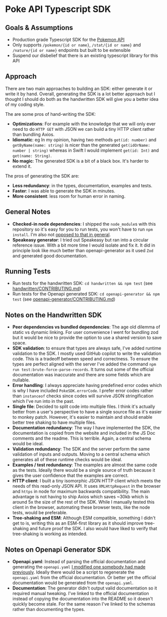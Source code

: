# Poke API Typescript SDK

## Goals & Assumptions

- Production grade Typescript SDK for the [Pokemon API](https://pokeapi.co/)
- Only supports `/pokemon/{id or name}`, `/stat/{id or name}` and `/nature/{id or name}` endpoints but built to be extensible
- Suspend our disbelief that there is an existing typescript library for this API

## Approach

There are two main approaches to building an SDK: either generate it or write it by hand. Overall, generating the SDK is a lot better approach but I thought I should do both as the handwritten SDK will give you a better idea of my coding style.

The are some pros of hand-writing the SDK:

- **Optimizations**: For example with the knowledge that we will only ever need to do `HTTP GET` with JSON we can build a tiny HTTP client rather than bundling Axios.
- **Idiomatic**: eg In my opinion, having two methods `get(id: number)` and `getByName(name: string)` is nicer than the generated `get(idOrName: number | string)` whereas in Swift I would implement `get(id: Int)` and `get(name: String)`.
- **No magic**: The generated SDK is a bit of a black box. It's harder to extend it.

The pros of generating the SDK are:

- **Less redundancy**: in the types, documentation, examples and tests.
- **Faster**: I was able to generate the SDK in minutes.
- **More consistent**: less room for human error in naming.

## General Notes

- **Checked-in node dependencies**: I shipped the `node_module`s with this repository so it's easy for you to run tests, you won't have to run `npm install`. I'm also not [opposed to that in general](https://www.jackfranklin.co.uk/blog/check-in-your-node-dependencies/).
- **Speakeasy generator**: I tried out Speakeasy but ran into a circular reference issue. With a bit more time I would isolate and fix it. It did in principle look like much better than openapi-generator as it used `Zod` and generated good documentation.

## Running Tests

- Run tests for the handwritten SDK: `cd handwritten && npm test` (see [handwritten/CONTRIBUTING.md](./handwritten/CONTRIBUTING.md))
- Run tests for the Openapi generated SDK: `cd openapi-generator && npm test` (see [openapi-generator/CONTRIBUTING.md](./openapi-generator/CONTRIBUTING.md))

## Notes on the Handwritten SDK

- **Peer dependencies vs bundled dependencies**: The age old dilemma of static vs dynamic linking. For user convenience I went for bundling zod but it would be nice to provide the option to use a shared version to save space.
- **SDK validation**: to ensure that types are always safe, I've added runtime validation to the SDK. I mostly used GitHub copilot to write the validation code. This is a tradeoff between speed and correctness. To ensure the types are perfect aligned with the server I've added the command `npm run test:brute-force-parse-records`. It turns out some of the official documentation was inaccurate and there are some fields which are nullable.
- **Error handling**: I always appreciate having predefined error codes which is why I have included `PokeSDK.errorCode`. I prefer error codes rather than `instanceof` checks since codes will survive JSON stringification which I've run into in the past.
- **Single file**: Decided to split code into multiple files. I think it's actually better from a user's perspective to have a single source file as it's easier to monkey patch. However, it's easier to maintain and should enable better tree shaking to have multiple files.
- **Documentation redundancy**: The way I have implemented the SDK, the documentation is copied from the website and included in the JS Doc comments and the readme. This is terrible. Again, a central schema would be ideal.
- **Validation redundancy**: The SDK and the server perform the same validation of inputs and outputs. Moving to a central schema which generates all of these runtime checks would be ideal.
- **Examples / test redundancy**: The examples are almost the same code as the tests. Ideally there would be a single source of truth because it gives the user confidence that the examples are correct.
- **HTTP client**: I built a tiny isomorphic JSON HTTP client which meets the needs of this read-only JSON API. It uses `XMLHttpRequest` in the browser and `https` in node for maximum backwards compatibility. The main advantage is not having to ship Axios which saves ~30kb which is around 5x the size of the rest of the SDK. While I manually tested this client in the browser, automating these browser tests, like the node tests, would be preferable.
- **Tree-shaking and ESM**: Although ESM compatible, something I didn't get to is, writing this as an ESM-first library as it should improve tree-shaking and future proof the SDK. I also would have liked to verify that tree-shaking is working as intended.

## Notes on Openapi Generator SDK

- **Openapi.yaml**: Instead of parsing the official documentation and generating the `openapi.yaml` [I modified one somebody had made previously](https://github.com/cliffano/pokeapi-clients/blob/main/specification/pokeapi.yml). Ideally there would be a script to regenerate the `openapi.yaml` from the official documentation. Or better yet the official documentation would be generated from the `openapi.yaml`.
- **Documentation**: The generator didn't output valid documentation so it required manual tweaking. I've linked to the official documentation instead of copying the documentation into the README so it doesn't quickly become stale. For the same reason I've linked to the schemas rather than documenting the types.
